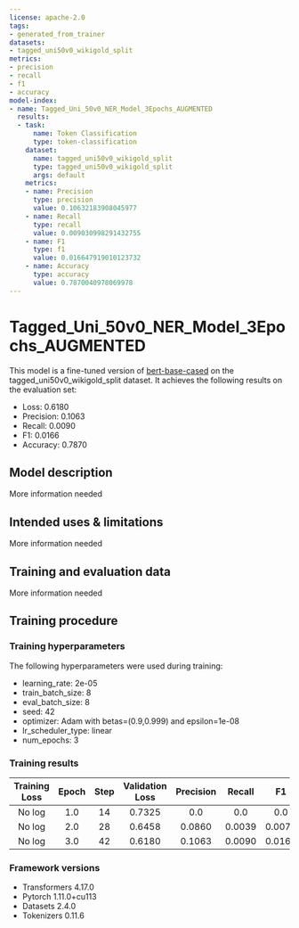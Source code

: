 ```yaml
---
license: apache-2.0
tags:
- generated_from_trainer
datasets:
- tagged_uni50v0_wikigold_split
metrics:
- precision
- recall
- f1
- accuracy
model-index:
- name: Tagged_Uni_50v0_NER_Model_3Epochs_AUGMENTED
  results:
  - task:
      name: Token Classification
      type: token-classification
    dataset:
      name: tagged_uni50v0_wikigold_split
      type: tagged_uni50v0_wikigold_split
      args: default
    metrics:
    - name: Precision
      type: precision
      value: 0.10632183908045977
    - name: Recall
      type: recall
      value: 0.009030998291432755
    - name: F1
      type: f1
      value: 0.016647919010123732
    - name: Accuracy
      type: accuracy
      value: 0.7870040978069978
---
```


<!-- This model card has been generated automatically according to the information the Trainer had access to. You
should probably proofread and complete it, then remove this comment. -->

# Tagged_Uni_50v0_NER_Model_3Epochs_AUGMENTED

This model is a fine-tuned version of [bert-base-cased](https://huggingface.co/bert-base-cased) on the tagged_uni50v0_wikigold_split dataset.
It achieves the following results on the evaluation set:
- Loss: 0.6180
- Precision: 0.1063
- Recall: 0.0090
- F1: 0.0166
- Accuracy: 0.7870

## Model description

More information needed

## Intended uses & limitations

More information needed

## Training and evaluation data

More information needed

## Training procedure

### Training hyperparameters

The following hyperparameters were used during training:
- learning_rate: 2e-05
- train_batch_size: 8
- eval_batch_size: 8
- seed: 42
- optimizer: Adam with betas=(0.9,0.999) and epsilon=1e-08
- lr_scheduler_type: linear
- num_epochs: 3

### Training results

| Training Loss | Epoch | Step | Validation Loss | Precision | Recall | F1     | Accuracy |
|:-------------:|:-----:|:----:|:---------------:|:---------:|:------:|:------:|:--------:|
| No log        | 1.0   | 14   | 0.7325          | 0.0       | 0.0    | 0.0    | 0.7803   |
| No log        | 2.0   | 28   | 0.6458          | 0.0860    | 0.0039 | 0.0075 | 0.7838   |
| No log        | 3.0   | 42   | 0.6180          | 0.1063    | 0.0090 | 0.0166 | 0.7870   |


### Framework versions

- Transformers 4.17.0
- Pytorch 1.11.0+cu113
- Datasets 2.4.0
- Tokenizers 0.11.6
